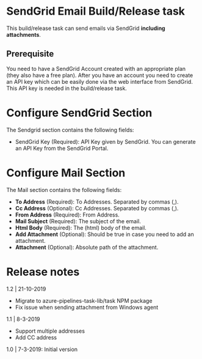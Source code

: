 # SendGrid Email Build/Release task
This build/release task can send emails via SendGrid **including attachments**.

## Prerequisite
You need to have a SendGrid Account created with an appropriate plan (they also have a free plan).
After you have an account you need to create an API key which can be easily done via the web interface from SendGrid.
This API key is needed in the build/release task.

# Configure SendGrid Section
The Sendgrid section contains the following fields:
* SendGrid Key (Required): API Key given by SendGrid. You can generate an API Key from the SendGrid Portal.


# Configure Mail Section
The Mail section contains the following fields:
* **To Address** (Required): To Addresses. Separated by commas (,).
* **Cc Address** (Optional): Cc Addresses. Separated by commas (,).
* **From Address** (Required): From Address.
* **Mail Subject** (Required): The subject of the email.
* **Html Body** (Required): The (html) body of the email.
* **Add Attachment** (Optional): Should be true in case you need to add an attachment.
* **Attachment** (Optional): Absolute path of the attachment.


# Release notes

1.2 | 21-10-2019
* Migrate to azure-pipelines-task-lib/task NPM package
* Fix issue when sending attachment from Windows agent

1.1 | 8-3-2019
* Support multiple addresses
* Add CC address

1.0 | 7-3-2019: Initial version
